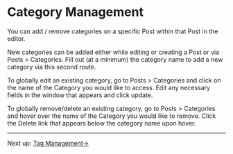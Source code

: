 # Category Management

You can add / remove categories on a specific Post within that Post in the editor.

New categories can be added either while editing or creating a Post or via Posts > Categories. Fill out (at a minimum) the category name to add a new category via this second route. 

To globally edit an existing category, go to Posts > Categories and click on the name of the Category you would like to access. Edit any necessary fields in the window that appears and click update.

To globally remove/delete an existing category, go to Posts > Categories and hover over the name of the Category you would like to remove. Click the Delete link that appears below the category name upon hover.

---

Next up: [Tag Management&#8594;](tag-management.html)